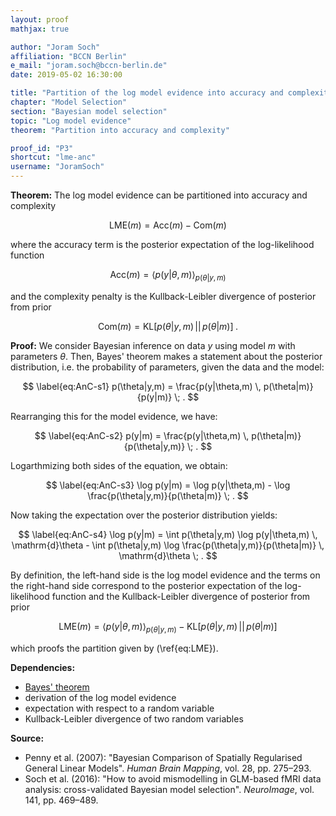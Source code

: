 ```yaml
---
layout: proof
mathjax: true

author: "Joram Soch"
affiliation: "BCCN Berlin"
e_mail: "joram.soch@bccn-berlin.de"
date: 2019-05-02 16:30:00

title: "Partition of the log model evidence into accuracy and complexity"
chapter: "Model Selection"
section: "Bayesian model selection"
topic: "Log model evidence"
theorem: "Partition into accuracy and complexity"

proof_id: "P3"
shortcut: "lme-anc"
username: "JoramSoch"
---
```



**Theorem:** The log model evidence can be partitioned into accuracy and complexity

$$ \label{eq:LME}
\mathrm{LME}(m) = \mathrm{Acc}(m) - \mathrm{Com}(m)
$$

where the accuracy term is the posterior expectation of the log-likelihood function

$$ \label{eq:Acc}
\mathrm{Acc}(m) = \left\langle p(y|\theta,m) \right\rangle_{p(\theta|y,m)}
$$

and the complexity penalty is the Kullback-Leibler divergence of posterior from prior

$$ \label{eq:Com}
\mathrm{Com}(m) = \mathrm{KL} \left[ p(\theta|y,m) \, || \, p(\theta|m) \right] \; .
$$


**Proof:** We consider Bayesian inference on data $y$ using model $m$ with parameters $\theta$. Then, Bayes' theorem makes a statement about the posterior distribution, i.e. the probability of parameters, given the data and the model:

$$ \label{eq:AnC-s1}
p(\theta|y,m) = \frac{p(y|\theta,m) \, p(\theta|m)}{p(y|m)} \; .
$$

Rearranging this for the model evidence, we have:

$$ \label{eq:AnC-s2}
p(y|m) = \frac{p(y|\theta,m) \, p(\theta|m)}{p(\theta|y,m)} \; .
$$

Logarthmizing both sides of the equation, we obtain:

$$ \label{eq:AnC-s3}
\log p(y|m) = \log p(y|\theta,m) - \log \frac{p(\theta|y,m)}{p(\theta|m)} \; .
$$

Now taking the expectation over the posterior distribution yields:

$$ \label{eq:AnC-s4}
\log p(y|m) = \int p(\theta|y,m) \log p(y|\theta,m) \, \mathrm{d}\theta - \int p(\theta|y,m) \log \frac{p(\theta|y,m)}{p(\theta|m)} \, \mathrm{d}\theta \; .
$$

By definition, the left-hand side is the log model evidence and the terms on the right-hand side correspond to the posterior expectation of the log-likelihood function and the Kullback-Leibler divergence of posterior from prior

$$ \label{eq:LME-AnC}
\mathrm{LME}(m) = \left\langle p(y|\theta,m) \right\rangle_{p(\theta|y,m)} - \mathrm{KL} \left[ p(\theta|y,m) \, || \, p(\theta|m) \right]
$$

which proofs the partition given by (\ref{eq:LME}).

$$\tag*{$\blacksquare$}$$


**Dependencies:**

- [Bayes' theorem](/Proof/bayes-th.html)
- derivation of the log model evidence
- expectation with respect to a random variable
- Kullback-Leibler divergence of two random variables


**Source:**

- Penny et al. (2007): "Bayesian Comparison of Spatially Regularised General Linear Models". *Human Brain Mapping*, vol. 28, pp. 275–293.
- Soch et al. (2016): "How to avoid mismodelling in GLM-based fMRI data analysis: cross-validated Bayesian model selection". *NeuroImage*, vol. 141, pp. 469–489.